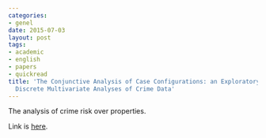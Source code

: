```yaml
---
categories:
- genel
date: 2015-07-03
layout: post
tags:
- academic
- english
- papers
- quickread
title: 'The Conjunctive Analysis of Case Configurations: an Exploratory Method for
  Discrete Multivariate Analyses of Crime Data'
---
```


The analysis of crime risk over properties. 

Link is [here](http://engagedscholarship.csuohio.edu/cgi/viewcontent.cgi?article=1041&context=clsoc_crim_facpub).
